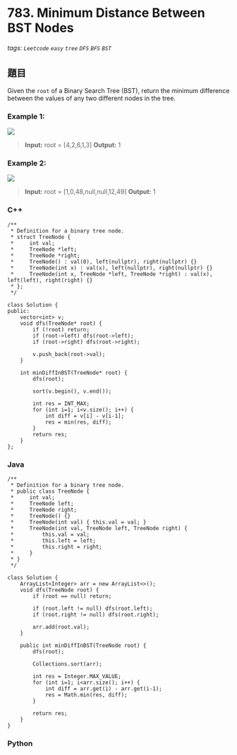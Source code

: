 
# 783. Minimum Distance Between BST Nodes

###### tags: `Leetcode` `easy` `tree` `DFS` `BFS` `BST`

## 題目
Given the `root` of a Binary Search Tree (BST), return the minimum difference between the values of any two different nodes in the tree.

### Example 1:
![](https://i.imgur.com/Zq1Gc4r.png)
> **Input:** root = [4,2,6,1,3]
> **Output:** 1

### Example 2:
![](https://i.imgur.com/elVvQyc.png)
> **Input:** root = [1,0,48,null,null,12,49]
> **Output:** 1


### C++
```cpp=
/**
 * Definition for a binary tree node.
 * struct TreeNode {
 *     int val;
 *     TreeNode *left;
 *     TreeNode *right;
 *     TreeNode() : val(0), left(nullptr), right(nullptr) {}
 *     TreeNode(int x) : val(x), left(nullptr), right(nullptr) {}
 *     TreeNode(int x, TreeNode *left, TreeNode *right) : val(x), left(left), right(right) {}
 * };
 */
 
class Solution {
public:
    vector<int> v;
    void dfs(TreeNode* root) {
        if (!root) return;
        if (root->left) dfs(root->left);
        if (root->right) dfs(root->right);

        v.push_back(root->val);
    }

    int minDiffInBST(TreeNode* root) {
        dfs(root);

        sort(v.begin(), v.end());
        
        int res = INT_MAX;
        for (int i=1; i<v.size(); i++) {
            int diff = v[i] - v[i-1];
            res = min(res, diff);
        }   
        return res;
    }
};
```

### Java
```java=
/**
 * Definition for a binary tree node.
 * public class TreeNode {
 *     int val;
 *     TreeNode left;
 *     TreeNode right;
 *     TreeNode() {}
 *     TreeNode(int val) { this.val = val; }
 *     TreeNode(int val, TreeNode left, TreeNode right) {
 *         this.val = val;
 *         this.left = left;
 *         this.right = right;
 *     }
 * }
 */

class Solution {
    ArrayList<Integer> arr = new ArrayList<>();
    void dfs(TreeNode root) {
        if (root == null) return;

        if (root.left != null) dfs(root.left);
        if (root.right != null) dfs(root.right);

        arr.add(root.val);
    }

    public int minDiffInBST(TreeNode root) {
        dfs(root);

        Collections.sort(arr);

        int res = Integer.MAX_VALUE;
        for (int i=1; i<arr.size(); i++) {
            int diff = arr.get(i) - arr.get(i-1);
            res = Math.min(res, diff);
        }

        return res;
    }
}
```

### Python
```python=

```